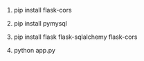 1. pip install flask-cors

2. pip install pymysql

3. pip install flask flask-sqlalchemy flask-cors

4. python app.py